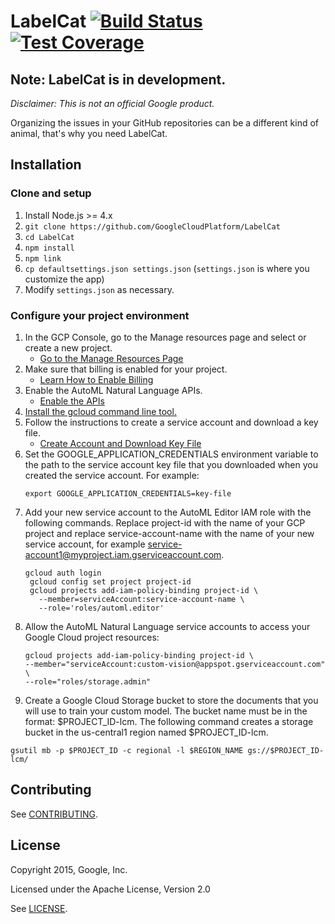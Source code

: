 # LabelCat [![Build Status](https://travis-ci.org/GoogleCloudPlatform/LabelCat.svg)](https://travis-ci.org/GoogleCloudPlatform/LabelCat) [![Test Coverage](https://coveralls.io/repos/GoogleCloudPlatform/LabelCat/badge.svg?branch=master&service=github)](https://coveralls.io/github/GoogleCloudPlatform/LabelCat?branch=master)

## Note: LabelCat is in development.

_Disclaimer: This is not an official Google product._

Organizing the issues in your GitHub repositories can be a different kind of
animal, that's why you need LabelCat.

## Installation

### Clone and setup

1. Install Node.js >= 4.x
1. `git clone https://github.com/GoogleCloudPlatform/LabelCat`
1. `cd LabelCat`
1. `npm install`
1. `npm link`
1. `cp defaultsettings.json settings.json` (`settings.json` is where you customize the app)
1. Modify `settings.json` as necessary.

### Configure your project environment

1. In the GCP Console, go to the Manage resources page and select or create a new project.
   * [Go to the Manage Resources Page](https://console.cloud.google.com/cloud-resource-manager?_ga=2.144772156.-906058837.1536100239)
1. Make sure that billing is enabled for your project.
   * [Learn How to Enable Billing](https://cloud.google.com/billing/docs/how-to/modify-project)
1. Enable the AutoML Natural Language APIs.
   * [Enable the APIs](https://console.cloud.google.com/flows/enableapi?apiid=storage-component.googleapis.com,automl.googleapis.com,storage-api.googleapis.com&redirect=https://console.cloud.google.com&_ga=2.249562766.-906058837.1536100239)
1. [Install the gcloud command line tool.](https://cloud.google.com/sdk/downloads#interactive)
1. Follow the instructions to create a service account and download a key file.
   * [Create Account and Download Key File](https://cloud.google.com/iam/docs/creating-managing-service-accounts#creating_a_service_account)
1. Set the GOOGLE_APPLICATION_CREDENTIALS environment variable to the path to the service account key file that you downloaded when you created the service account. For example:
    ```
    export GOOGLE_APPLICATION_CREDENTIALS=key-file
    ```
1. Add your new service account to the AutoML Editor IAM role with the following commands. Replace project-id with the name of your GCP project and replace service-account-name with the name of your new service account, for example service-account1@myproject.iam.gserviceaccount.com.
    ```
    gcloud auth login
     gcloud config set project project-id
     gcloud projects add-iam-policy-binding project-id \
       --member=serviceAccount:service-account-name \
       --role='roles/automl.editor'
    ```
1. Allow the AutoML Natural Language service accounts to access your Google Cloud project resources:
    ```
    gcloud projects add-iam-policy-binding project-id \
    --member="serviceAccount:custom-vision@appspot.gserviceaccount.com" \
    --role="roles/storage.admin"
    ```
1. Create a Google Cloud Storage bucket to store the documents that you will use to train your custom model. The bucket name must be in the format: $PROJECT_ID-lcm. The following command creates a storage bucket in the us-central1 region named $PROJECT_ID-lcm.
  ```
  gsutil mb -p $PROJECT_ID -c regional -l $REGION_NAME gs://$PROJECT_ID-lcm/
  ```
## Contributing

See [CONTRIBUTING][3].

## License

Copyright 2015, Google, Inc.

Licensed under the Apache License, Version 2.0

See [LICENSE][4].

[1]: https://github.com/jmdobry
[2]: https://cloud.google.com/sdk/
[3]: https://github.com/GoogleCloudPlatform/LabelCat/blob/master/CONTRIBUTING.md
[4]: https://github.com/GoogleCloudPlatform/LabelCat/blob/master/LICENSE

